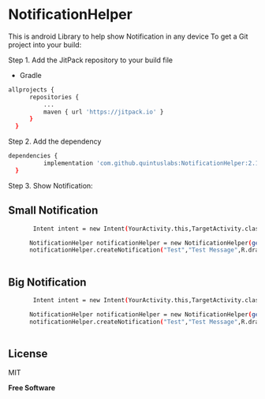 # NotificationHelper
This is android Library to help show Notification in any device
To get a Git project into your build:

Step 1. Add the JitPack repository to your build file

  - Gradle
  ```sh
allprojects {
		repositories {
			...
			maven { url 'https://jitpack.io' }
		}
	}
```
Step 2. Add the dependency
  ```sh
dependencies {
	        implementation 'com.github.quintuslabs:NotificationHelper:2.1'
	}
```
Step 3. Show Notification:

Small Notification
----

  ```sh
         Intent intent = new Intent(YourActivity.this,TargetActivity.class);

        NotificationHelper notificationHelper = new NotificationHelper(getApplicationContext());
        notificationHelper.createNotification("Test","Test Message",R.drawable.ic_luncher,intent);
	

```
Big Notification
----

  ```sh
         Intent intent = new Intent(YourActivity.this,TargetActivity.class);

        NotificationHelper notificationHelper = new NotificationHelper(getApplicationContext());
        notificationHelper.createNotification("Test","Test Message",R.drawable.ic_luncher,"imageUrl",intent);
	

```


License
----

MIT


**Free Software**



